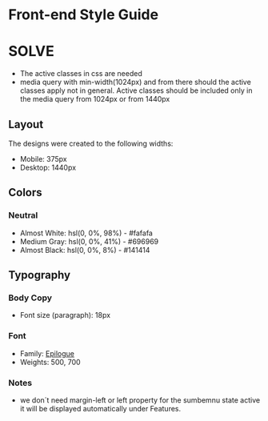 # Front-end Style Guide

# SOLVE

- The active classes in css are needed
- media query with min-width(1024px) and from there should the active classes apply not in general. Active classes should be included only in the media query from 1024px or from 1440px

## Layout

The designs were created to the following widths:

- Mobile: 375px
- Desktop: 1440px

## Colors

### Neutral

- Almost White: hsl(0, 0%, 98%) - #fafafa
- Medium Gray: hsl(0, 0%, 41%) - #696969
- Almost Black: hsl(0, 0%, 8%) - #141414

## Typography

### Body Copy

- Font size (paragraph): 18px

### Font

- Family: [Epilogue](https://fonts.google.com/specimen/Epilogue)
- Weights: 500, 700

### Notes
- we don´t need margin-left or left property for the sumbemnu state active it will be displayed automatically under Features.
